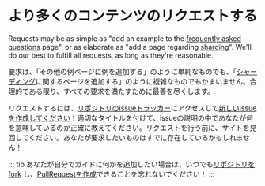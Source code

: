 <!--
# Requesting more content
-->

# より多くのコンテンツのリクエストする

<!--
Since this guide is made specifically for the discord.js community, we want to be sure to provide the most relevant and up-to-date content. We will, of course, make additions to the current pages and add new ones as we see fit, but fulfilling requests is how we know we're providing content you all want the most.
-->

Requests may be as simple as "add an example to the [frequently asked questions](/popular-topics/faq.html) page", or as elaborate as "add a page regarding [sharding](/sharding/)". We'll do our best to fulfill all requests, as long as they're reasonable.

要求は、「その他の例ページに例を追加する」のように単純なものでも、「[シャーディング](/sharding/)に関するページを追加する」のように複雑なものでもかまいません。合理的である限り、すべての要求を満たすために最善を尽くします。

<!--
To make a request, simply head over to [the repo's issue tracker](https://github.com/discordjs/guide/issues) and [create a new issue](https://github.com/discordjs/guide/issues/new)! Title it appropriately, and let us know exactly what you mean inside the issue description. Make sure that you've looked around the site before making a request; what you want to request might already exist!
-->

リクエストするには、[リポジトリのissueトラッカー](https://github.com/discordjs/guide/issues)にアクセスして[新しいissueを作成してください](https://github.com/discordjs/guide/issues/new)！適切なタイトルを付けて、issueの説明の中であなたが何を意味しているのか正確に教えてください。リクエストを行う前に、サイトを見回してください。あなたが要求したいものはすでに存在しているかもしれません！

<!--
::: tip
Remember that you can always [fork the repo](https://github.com/discordjs/guide) and [make a pull request](https://github.com/discordjs/guide/pulls) if you want to add anything to the guide yourself!
:::
-->

::: tip
あなたが自分でガイドに何かを追加したい場合は、いつでも[リポジトリをfork](https://github.com/discordjs/guide) し、[PullRequestを作成](https://github.com/discordjs/guide/pulls)できることを忘れないでください！
:::
